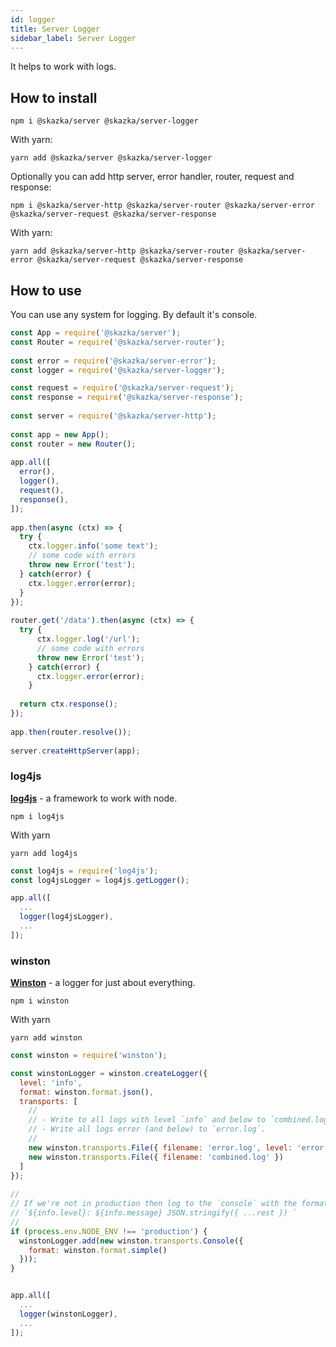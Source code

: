 ```yaml
---
id: logger
title: Server Logger
sidebar_label: Server Logger
---
```


It helps to work with logs.

## How to install

    npm i @skazka/server @skazka/server-logger
    
With yarn:

    yarn add @skazka/server @skazka/server-logger
    
Optionally you can add http server, error handler, router, request and response:

    npm i @skazka/server-http @skazka/server-router @skazka/server-error @skazka/server-request @skazka/server-response
      
With yarn:

    yarn add @skazka/server-http @skazka/server-router @skazka/server-error @skazka/server-request @skazka/server-response

## How to use

You can use any system for logging.
By default it's console.

```javascript
const App = require('@skazka/server');
const Router = require('@skazka/server-router');
        
const error = require('@skazka/server-error');
const logger = require('@skazka/server-logger');

const request = require('@skazka/server-request');
const response = require('@skazka/server-response');
        
const server = require('@skazka/server-http');
        
const app = new App();
const router = new Router();
        
app.all([
  error(),
  logger(),
  request(),
  response(),
]);
    
app.then(async (ctx) => {
  try {
    ctx.logger.info('some text');
    // some code with errors
    throw new Error('test');
  } catch(error) {
    ctx.logger.error(error);
  }
});
    
router.get('/data').then(async (ctx) => {
  try {
      ctx.logger.log('/url');
      // some code with errors
      throw new Error('test');
    } catch(error) {
      ctx.logger.error(error);
    }
            
  return ctx.response(); 
});
        
app.then(router.resolve());
        
server.createHttpServer(app);
```

### log4js

**[log4js](https://www.npmjs.com/package/log4js)** - a framework to work with node.

    npm i log4js

With yarn

    yarn add log4js
    
```javascript
const log4js = require('log4js');
const log4jsLogger = log4js.getLogger();

app.all([
  ...
  logger(log4jsLogger),
  ...
]);
```

### winston

**[Winston](https://www.npmjs.com/package/winston)** - a logger for just about everything.

    npm i winston

With yarn

    yarn add winston
    
```javascript
const winston = require('winston');

const winstonLogger = winston.createLogger({
  level: 'info',
  format: winston.format.json(),
  transports: [
    //
    // - Write to all logs with level `info` and below to `combined.log` 
    // - Write all logs error (and below) to `error.log`.
    //
    new winston.transports.File({ filename: 'error.log', level: 'error' }),
    new winston.transports.File({ filename: 'combined.log' })
  ]
});
 
//
// If we're not in production then log to the `console` with the format:
// `${info.level}: ${info.message} JSON.stringify({ ...rest }) `
// 
if (process.env.NODE_ENV !== 'production') {
  winstonLogger.add(new winston.transports.Console({
    format: winston.format.simple()
  }));
}


app.all([
  ...
  logger(winstonLogger),
  ...
]);
```
